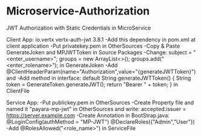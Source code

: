 # Microservice-Authorization
 JWT Authorization with Static Credentials in MicroService

Client App:
<dependency>
	 <groupId>io.vertx</groupId>
	 <artifactId>vertx-auth-jwt</artifactId>
  <version>3.8.1</version>
</dependency>
-Add this dependency in pom.xml at client application
-Put privatekey.pem in OtherSources
-Copy & Paste GenerateJoken and MPJWTToken in Source Packages
-Change:
 subject = "<enter_username>";
	groups = new ArrayList<>();
	groups.add("<enter_rolename>"); in GenerateJoken
-Add @ClientHeaderParam(name="Authorization",value="{generateJWTToken}") and
-Add method in interface:
	default String generateJWTToken() {
		String token = GenerateToken.generateJWT();
		return "Bearer " + token;
	} in ClientFile

Service App:
-Put publickey.pem in OtherSources
-Create Property file and named it "payara-mp-jwt" in OtherSources and write:
	accepted.issuer = https://server.example.com
-Create Annotation in BootStrap.java:
	@LoginConfig(authMethod = "MP-JWT")
	@DeclareRoles({"Admin","User"})
-Add @RolesAllowed("<role_name>") in ServiceFile
